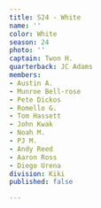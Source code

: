 ```yaml
---
title: S24 - White
name: ''
color: White
season: 24
photo: ''
captain: Twon H.
quarterback: JC Adams
members:
- Austin A.
- Munroe Bell-rose
- Pete Dickos
- Romello G.
- Tom Hassett
- John Kwak
- Noah M.
- PJ M.
- Andy Reed
- Aaron Ross
- Diego Urena
division: Kiki
published: false

---
```

